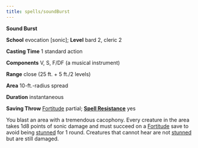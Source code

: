```yaml
---
title: spells/soundBurst
---
```

 **Sound Burst**

**School** evocation [sonic]; **Level** bard 2, cleric 2

**Casting Time** 1 standard action

**Components** V, S, F/DF (a musical instrument)

**Range** close (25 ft. + 5 ft./2 levels)

**Area** 10-ft.-radius spread

**Duration** instantaneous

**Saving Throw** [Fortitude](../combat#_fortitude) partial; **[Spell Resistance](../glossary#_spell-resistance)** yes

You blast an area with a tremendous cacophony. Every creature in the area takes 1d8 points of sonic damage and must succeed on a [Fortitude](../combat#_fortitude) save to avoid being [stunned](../glossary#_stunned) for 1 round. Creatures that cannot hear are not [stunned](../glossary#_stunned) but are still damaged.

